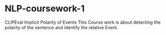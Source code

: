 # NLP-coursework-1
CLIPEval Implicit Polarity of Events
This Course work is about detecting the polarity of the sentence and identify the relative Event.
